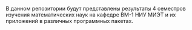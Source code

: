В данном репозитории будут представлены результаты 4 семестров изучения математических наук на кафедре ВМ-1 НИУ МИЭТ и их приложений в различных программных пакетах.
